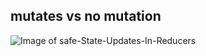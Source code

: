 ## mutates vs no mutation

![Image of safe-State-Updates-In-Reducers](https://i.ibb.co/72r7tTn/safe-State-Updates-In-Reducers.png)
